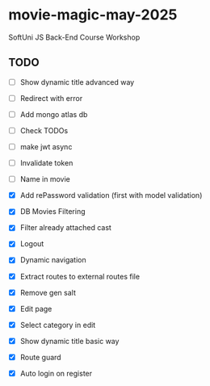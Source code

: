 # movie-magic-may-2025
SoftUni JS Back-End Course Workshop

## TODO
 - [ ] Show dynamic title advanced way
 - [ ] Redirect with error
 - [ ] Add mongo atlas db
 - [ ] Check TODOs
 - [ ] make jwt async
 - [ ] Invalidate token
 - [ ] Name in movie

 - [x] Add rePassword validation (first with model validation)
 - [x] DB Movies Filtering
 - [x] Filter already attached cast
 - [x] Logout
 - [x] Dynamic navigation
 - [x] Extract routes to external routes file
 - [x] Remove gen salt
 - [x] Edit page
 - [x] Select category in edit
 - [x] Show dynamic title basic way
 - [x] Route guard
 - [x] Auto login on register
